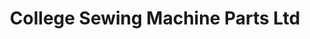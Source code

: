 ---
title: "College Sewing Machine Parts Ltd"
url: /bury/college-sewing-machine-parts-ltd/
shop: Großhandel
---